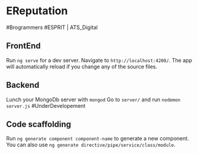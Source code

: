 # EReputation
#Brogrammers
#ESPRIT | ATS_Digital


## FrontEnd
Run `ng serve` for a dev server. Navigate to `http://localhost:4200/`. The app will automatically reload if you change any of the source files.

## Backend
Lunch your MongoDb server with `mongod` 
Go to `server/` and run `nodemon server.js` #UnderDevelopement


## Code scaffolding

Run `ng generate component component-name` to generate a new component. You can also use `ng generate directive/pipe/service/class/module`.

